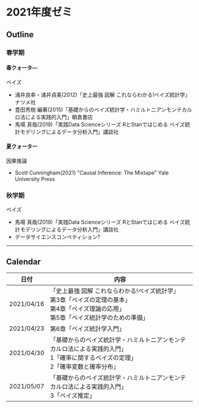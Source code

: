 # 2021年度ゼミ

## Outline

### 春学期  

#### 春クォータ―  
ベイズ  
* 涌井良幸・涌井貞美(2012)「史上最強 図解 これならわかる!ベイズ統計学」ナツメ社
* 豊田秀樹 編著(2015)「基礎からのベイズ統計学・ハミルトニアンモンテカルロ法による実践的入門」朝倉書店
* 馬場 真哉(2019)「実践Data Scienceシリーズ RとStanではじめる ベイズ統計モデリングによるデータ分析入門」講談社

#### 夏クォーター  
因果推論  
* Scott Cunningham(2021) "Causal Inference: The Mixtape" Yale University Press

### 秋学期
ベイズ
* 馬場 真哉(2019)「実践Data Scienceシリーズ RとStanではじめる ベイズ統計モデリングによるデータ分析入門」講談社
* データサイエンスコンペティション?
---

## Calendar

| 日付 | 内容 |
| --- | --- |
| 2021/04/16 | 「史上最強 図解 これならわかる!ベイズ統計学」<br>第3章「ベイズの定理の基本」<br>第4章「ベイズ理論の応用」<br>第5章「ベイズ統計学のための準備」 |
| 2021/04/23 | 第6章「ベイズ統計学入門」 |
| 2021/04/30 | 「基礎からのベイズ統計学・ハミルトニアンモンテカルロ法による実践的入門」<br>1「確率に関するベイズの定理」<br>2「確率変数と確率分布」 |
| 2021/05/07 | 「基礎からのベイズ統計学・ハミルトニアンモンテカルロ法による実践的入門」<br>3「ベイズ推定」 |